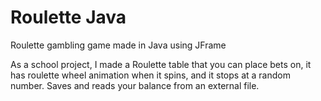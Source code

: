 # Roulette Java
Roulette gambling game made in Java using JFrame

As a school project, I made a Roulette table that you can place bets on, it has roulette wheel animation when it spins, and it stops at a random number. Saves and reads your balance from an external file.
